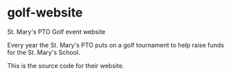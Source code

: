 # golf-website
St. Mary's PTO Golf event website

Every year the St. Mary's PTO puts on a golf tournament to help raise funds for the St. Mary's School.

This is the source code for their website.

